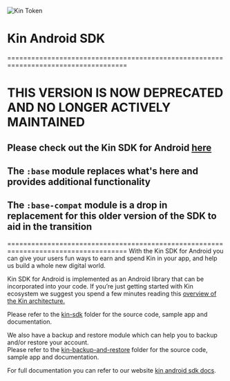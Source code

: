 ![Kin Token](../kin_android.png)
# Kin Android SDK
====================================================================================
# THIS VERSION IS NOW DEPRECATED AND NO LONGER ACTIVELY MAINTAINED
## Please check out the Kin SDK for Android [here](https://github.com/kinecosystem/kin-android)
## The `:base` module replaces what's here and provides additional functionality
## The `:base-compat` module is a drop in replacement for this older version of the SDK to aid in the transition
====================================================================================
With the Kin SDK for Android you can give your users fun ways to earn and spend Kin in your app, and help us build a whole new digital world.

Kin SDK for Android is implemented as an Android library that can be incorporated into your code. If you’re just getting started with Kin ecosystem we suggest you spend a few minutes reading this [overview of the Kin architecture.](https://kinecosystem.github.io/kin-website-docs/docs/kin-architecture-overview)

Please refer to the [kin-sdk](https://github.com/kinecosystem/kin-sdk-android/tree/master/kin-sdk) folder for the source code, sample app and documentation. 

We also have a backup and restore module which can help you to backup and/or restore your account.  
Please refer to the [kin-backup-and-restore](https://github.com/kinecosystem/kin-sdk-android/tree/master/kin-backup-and-restore) folder for the source code, sample app and documentation.

For full documentation you can refer to our website [kin android sdk docs](https://kinecosystem.github.io/kin-website-docs/docs/documentation/android-sdk).
